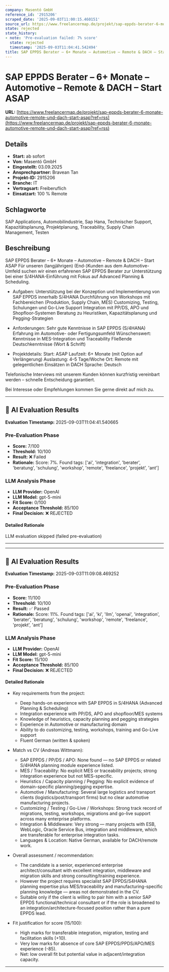 ```yaml
---
company: Masentó GmbH
reference_id: '2915206'
scraped_date: '2025-09-03T11:00:15.460151'
source_url: https://www.freelancermap.de/projekt/sap-eppds-berater-6-monate-automotive-remote-und-dach-start-asap?ref=rss
state: rejected
state_history:
- note: 'Pre-evaluation failed: 7% score'
  state: rejected
  timestamp: '2025-09-03T11:04:41.542494'
title: SAP EPPDS Berater – 6+ Monate – Automotive – Remote & DACH – Start ASAP
---
```



# SAP EPPDS Berater – 6+ Monate – Automotive – Remote & DACH – Start ASAP
**URL:** [https://www.freelancermap.de/projekt/sap-eppds-berater-6-monate-automotive-remote-und-dach-start-asap?ref=rss](https://www.freelancermap.de/projekt/sap-eppds-berater-6-monate-automotive-remote-und-dach-start-asap?ref=rss)
## Details
- **Start:** ab sofort
- **Von:** Masentó GmbH
- **Eingestellt:** 03.09.2025
- **Ansprechpartner:** Bravean Tan
- **Projekt-ID:** 2915206
- **Branche:** IT
- **Vertragsart:** Freiberuflich
- **Einsatzart:** 100
                                                % Remote

## Schlagworte
SAP Applications, Automobilindustrie, Sap Hana, Technischer Support, Kapazitätsplanung, Projektplanung, Traceability, Supply Chain Management, Testen

## Beschreibung
SAP EPPDS Berater – 6+ Monate – Automotive – Remote & DACH – Start ASAP
Für unseren (langjährigen) (End-)Kunden aus dem Automotive-Umfeld suchen wir einen erfahrenen SAP EPPDS Berater zur Unterstützung bei einer S/4HANA-Einführung mit Fokus auf Advanced Planning & Scheduling.

- Aufgaben:
Unterstützung bei der Konzeption und Implementierung von SAP EPPDS innerhalb S/4HANA
Durchführung von Workshops mit Fachbereichen (Produktion, Supply Chain, MES)
Customizing, Testing, Schulungen und Go-Live Support
Integration mit PP/DS, APO und Shopfloor-Systemen
Beratung zu Heuristiken, Kapazitätsplanung und Pegging-Strategien

- Anforderungen:
Sehr gute Kenntnisse in SAP EPPDS (S/4HANA)
Erfahrung im Automotive- oder Fertigungsumfeld
Wünschenswert: Kenntnisse in MES-Integration und Traceability
Fließende Deutschkenntnisse (Wort & Schrift)

- Projektdetails:
Start: ASAP
Laufzeit: 6+ Monate (mit Option auf Verlängerung)
Auslastung: 4–5 Tage/Woche
Ort: Remote mit gelegentlichen Einsätzen in DACH
Sprache: Deutsch

Telefonische Interviews mit unserem Kunden können kurzfristig vereinbart werden – schnelle Entscheidung garantiert.

Bei Interesse oder Empfehlungen kommen Sie gerne direkt auf mich zu.

---

## 🤖 AI Evaluation Results

**Evaluation Timestamp:** 2025-09-03T11:04:41.540665

### Pre-Evaluation Phase
- **Score:** 7/100
- **Threshold:** 10/100
- **Result:** ❌ Failed
- **Rationale:** Score: 7%. Found tags: ['ai', 'integration', 'berater', 'beratung', 'schulung', 'workshop', 'remote', 'freelance', 'projekt', 'ant']

### LLM Analysis Phase
- **LLM Provider:** OpenAI
- **LLM Model:** gpt-5-mini
- **Fit Score:** 0/100
- **Acceptance Threshold:** 85/100
- **Final Decision:** ❌ REJECTED

#### Detailed Rationale
LLM evaluation skipped (failed pre-evaluation)

---


---

## 🤖 AI Evaluation Results

**Evaluation Timestamp:** 2025-09-03T11:09:08.469252

### Pre-Evaluation Phase
- **Score:** 11/100
- **Threshold:** 10/100
- **Result:** ✅ Passed
- **Rationale:** Score: 11%. Found tags: ['ai', 'ki', 'llm', 'openai', 'integration', 'berater', 'beratung', 'schulung', 'workshop', 'remote', 'freelance', 'projekt', 'ant']

### LLM Analysis Phase
- **LLM Provider:** OpenAI
- **LLM Model:** gpt-5-mini
- **Fit Score:** 15/100
- **Acceptance Threshold:** 85/100
- **Final Decision:** ❌ REJECTED

#### Detailed Rationale
- Key requirements from the project:
  - Deep hands-on experience with SAP EPPDS in S/4HANA (Advanced Planning & Scheduling)
  - Integration experience with PP/DS, APO and shopfloor/MES systems
  - Knowledge of heuristics, capacity planning and pegging strategies
  - Experience in Automotive or manufacturing domain
  - Ability to do customizing, testing, workshops, training and Go-Live support
  - Fluent German (written & spoken)

- Match vs CV (Andreas Wittmann):
  - SAP EPPDS / PP/DS / APO: None found — no SAP EPPDS or related S/4HANA planning module experience listed.
  - MES / Traceability: No explicit MES or traceability projects; strong integration experience but not MES-specific.
  - Heuristics / Capacity planning / Pegging: No explicit evidence of domain-specific planning/pegging expertise.
  - Automotive / Manufacturing: Several large logistics and transport clients (logistics/post/transport firms) but no clear automotive manufacturing projects.
  - Customizing / Testing / Go-Live / Workshops: Strong track record of migrations, testing, workshops, migrations and go-live support across many enterprise platforms.
  - Integration & Middleware: Very strong — many projects with ESB, WebLogic, Oracle Service Bus, integration and middleware, which are transferable for enterprise integration tasks.
  - Languages & Location: Native German, available for DACH/remote work.

- Overall assessment / recommendation:
  - The candidate is a senior, experienced enterprise architect/consultant with excellent integration, middleware and migration skills and strong consulting/training experience.
  - However the project requires specialist SAP EPPDS/S4HANA planning expertise plus MES/traceability and manufacturing-specific planning knowledge — areas not demonstrated in the CV.
  - Suitable only if the client is willing to pair him with a senior SAP EPPDS functional/technical consultant or if the role is broadened to an integration/architecture-focused position rather than a pure EPPDS lead.

- Fit justification for score (15/100):
  - High marks for transferable integration, migration, testing and facilitation skills (+10).
  - Very low marks for absence of core SAP EPPDS/PPDS/APO/MES experience (-85).
  - Net: low overall fit but potential value in adjacent/integration capacity.

---
